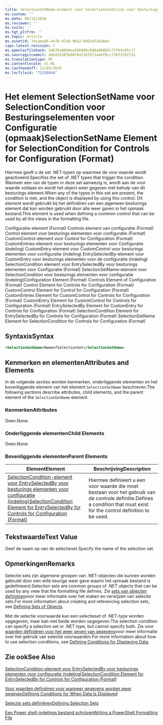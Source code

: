 ```yaml
---
title: SelectionSetName-element voor SelectionCondition voor besturings elementen voor configuratie (indeling) | Microsoft Docs
ms.custom: ''
ms.date: 09/13/2016
ms.reviewer: ''
ms.suite: ''
ms.tgt_pltfrm: ''
ms.topic: article
ms.assetid: 7dcaeadb-4e79-47a0-96e2-8952af26abbe
caps.latest.revision: 7
ms.openlocfilehash: 5db35a8094ea2bb966c8d6a96802c72f64c05c17
ms.sourcegitcommit: debd2b38fb8070a7357bf1a4bf9cc736f3702f31
ms.translationtype: MT
ms.contentlocale: nl-NL
ms.lasthandoff: 12/05/2019
ms.locfileid: "72358844"
---
```

# <a name="selectionsetname-element-for-selectioncondition-for-controls-for-configuration-format"></a><span data-ttu-id="bf98a-102">Het element SelectionSetName voor SelectionCondition voor Besturingselementen voor Configuratie (opmaak)</span><span class="sxs-lookup"><span data-stu-id="bf98a-102">SelectionSetName Element for SelectionCondition for Controls for Configuration (Format)</span></span>

<span data-ttu-id="bf98a-103">Hiermee geeft u de set .NET-typen op waarmee de voor waarde wordt geactiveerd.</span><span class="sxs-lookup"><span data-stu-id="bf98a-103">Specifies the set of .NET types that trigger the condition.</span></span> <span data-ttu-id="bf98a-104">Wanneer een van de typen in deze set aanwezig is, wordt aan de voor waarde voldaan en wordt het object weer gegeven met behulp van dit besturings element.</span><span class="sxs-lookup"><span data-stu-id="bf98a-104">When any of the types in this set are present, the condition is met, and the object is displayed by using this control.</span></span> <span data-ttu-id="bf98a-105">Dit element wordt gebruikt bij het definiëren van een algemeen besturings element dat kan worden gebruikt door alle weer gaven in het opmaak bestand.</span><span class="sxs-lookup"><span data-stu-id="bf98a-105">This element is used when defining a common control that can be used by all the views in the formatting file.</span></span>

<span data-ttu-id="bf98a-106">Configuratie-element (Format) Controls element van configuratie (Format) Control element voor besturings elementen voor configuratie (Format) CustomControl-element voor Control for Configuration (Format) CustomEntries-element voor besturings elementen voor Configuratie (indeling) CustomEntry-element voor CustomControl voor besturings elementen voor configuratie (indeling) EntrySelectedBy-element voor CustomEntry voor besturings elementen voor de configuratie (indeling) SelectionCondition element voor EntrySelectedBy voor besturings elementen voor Configuratie (Format) SelectionSetName-element voor SelectionCondition voor besturings elementen voor configuratie (indeling)</span><span class="sxs-lookup"><span data-stu-id="bf98a-106">Configuration Element (Format) Controls Element of Configuration (Format) Control Element for Controls for Configuration (Format) CustomControl Element for Control for Configuration (Format) CustomEntries Element for CustomControl for Controls for Configuration (Format) CustomEntry Element for CustomControl for Controls for Configuration (Format) EntrySelectedBy Element for CustomEntry for Controls for Configuration (Format) SelectionCondition Element for EntrySelectedBy for Controls for Configuration (Format) SelectionSetName Element for SelectionCondition for Controls for Configuration (Format)</span></span>

## <a name="syntax"></a><span data-ttu-id="bf98a-107">Syntaxis</span><span class="sxs-lookup"><span data-stu-id="bf98a-107">Syntax</span></span>

```xml
<SelectionSetName>NameofSelectionSet</SelectionSetName>
```

## <a name="attributes-and-elements"></a><span data-ttu-id="bf98a-108">Kenmerken en elementen</span><span class="sxs-lookup"><span data-stu-id="bf98a-108">Attributes and Elements</span></span>

<span data-ttu-id="bf98a-109">In de volgende secties worden kenmerken, onderliggende elementen en het bovenliggende element van het element `SelectionSetName` beschreven.</span><span class="sxs-lookup"><span data-stu-id="bf98a-109">The following sections describe attributes, child elements, and the parent element of the `SelectionSetName` element.</span></span>

### <a name="attributes"></a><span data-ttu-id="bf98a-110">Kenmerken</span><span class="sxs-lookup"><span data-stu-id="bf98a-110">Attributes</span></span>

<span data-ttu-id="bf98a-111">Geen.</span><span class="sxs-lookup"><span data-stu-id="bf98a-111">None.</span></span>

### <a name="child-elements"></a><span data-ttu-id="bf98a-112">Onderliggende elementen</span><span class="sxs-lookup"><span data-stu-id="bf98a-112">Child Elements</span></span>

<span data-ttu-id="bf98a-113">Geen.</span><span class="sxs-lookup"><span data-stu-id="bf98a-113">None.</span></span>

### <a name="parent-elements"></a><span data-ttu-id="bf98a-114">Bovenliggende elementen</span><span class="sxs-lookup"><span data-stu-id="bf98a-114">Parent Elements</span></span>

|<span data-ttu-id="bf98a-115">Element</span><span class="sxs-lookup"><span data-stu-id="bf98a-115">Element</span></span>|<span data-ttu-id="bf98a-116">Beschrijving</span><span class="sxs-lookup"><span data-stu-id="bf98a-116">Description</span></span>|
|-------------|-----------------|
|[<span data-ttu-id="bf98a-117">SelectionCondition-element voor EntrySelectedBy voor besturings elementen voor configuratie (indeling)</span><span class="sxs-lookup"><span data-stu-id="bf98a-117">SelectionCondition Element for EntrySelectedBy for Controls for Configuration (Format)</span></span>](./selectioncondition-element-for-entryselectedby-for-controls-for-configuration-format.md)|<span data-ttu-id="bf98a-118">Hiermee definieert u een voor waarde die moet bestaan voor het gebruik van de controle definitie.</span><span class="sxs-lookup"><span data-stu-id="bf98a-118">Defines a condition that must exist for the control definition to be used.</span></span>|

## <a name="text-value"></a><span data-ttu-id="bf98a-119">Tekstwaarde</span><span class="sxs-lookup"><span data-stu-id="bf98a-119">Text Value</span></span>

<span data-ttu-id="bf98a-120">Geef de naam op van de selectieset.</span><span class="sxs-lookup"><span data-stu-id="bf98a-120">Specify the name of the selection set.</span></span>

## <a name="remarks"></a><span data-ttu-id="bf98a-121">Opmerkingen</span><span class="sxs-lookup"><span data-stu-id="bf98a-121">Remarks</span></span>

<span data-ttu-id="bf98a-122">Selectie sets zijn algemene groepen van .NET-objecten die kunnen worden gebruikt door een wille keurige weer gave waarin het opmaak bestand is gedefinieerd.</span><span class="sxs-lookup"><span data-stu-id="bf98a-122">Selection sets are common groups of .NET objects that can be used by any view that the formatting file defines.</span></span> <span data-ttu-id="bf98a-123">Zie [sets van objecten definiëren](./defining-selection-sets.md)voor meer informatie over het maken en verwijzen van selectie sets.</span><span class="sxs-lookup"><span data-stu-id="bf98a-123">For more information about creating and referencing selection sets, see [Defining Sets of Objects](./defining-selection-sets.md).</span></span>

<span data-ttu-id="bf98a-124">Met de selectie voorwaarde kan een selectieset of .NET-type worden opgegeven, maar kan niet beide worden opgegeven.</span><span class="sxs-lookup"><span data-stu-id="bf98a-124">The selection condition can specify a selection set or .NET type, but cannot specify both.</span></span> <span data-ttu-id="bf98a-125">Zie voor [waarden definiëren voor het weer geven van gegevens](./defining-conditions-for-displaying-data.md)voor meer informatie over het gebruik van selectie voorwaarden.</span><span class="sxs-lookup"><span data-stu-id="bf98a-125">For more information about how to use selection conditions, see [Defining Conditions for Displaying Data](./defining-conditions-for-displaying-data.md).</span></span>

## <a name="see-also"></a><span data-ttu-id="bf98a-126">Zie ook</span><span class="sxs-lookup"><span data-stu-id="bf98a-126">See Also</span></span>

[<span data-ttu-id="bf98a-127">SelectionCondition-element voor EntrySelectedBy voor besturings elementen voor configuratie (indeling)</span><span class="sxs-lookup"><span data-stu-id="bf98a-127">SelectionCondition Element for EntrySelectedBy for Controls for Configuration (Format)</span></span>](./selectioncondition-element-for-entryselectedby-for-controls-for-configuration-format.md)

[<span data-ttu-id="bf98a-128">Voor waarden definiëren voor wanneer gegevens worden weer gegeven</span><span class="sxs-lookup"><span data-stu-id="bf98a-128">Defining Conditions for When Data Is Displayed</span></span>](./defining-conditions-for-displaying-data.md)

[<span data-ttu-id="bf98a-129">Selectie sets definiëren</span><span class="sxs-lookup"><span data-stu-id="bf98a-129">Defining Selection Sets</span></span>](./defining-selection-sets.md)

[<span data-ttu-id="bf98a-130">Een Power shell-indelings bestand schrijven</span><span class="sxs-lookup"><span data-stu-id="bf98a-130">Writing a PowerShell Formatting File</span></span>](./writing-a-powershell-formatting-file.md)
